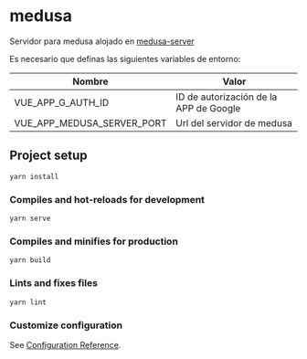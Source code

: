 # medusa

Servidor para medusa alojado en [medusa-server](https://github.com/beybo/medusa-server)

Es necesario que definas las siguientes variables de entorno:

|Nombre|Valor|
|------|-----|
|VUE_APP_G_AUTH_ID|ID de autorización de la APP de Google|
|VUE_APP_MEDUSA_SERVER_PORT|Url del servidor de medusa|

## Project setup

```
yarn install
```

### Compiles and hot-reloads for development

```
yarn serve
```

### Compiles and minifies for production

```
yarn build
```

### Lints and fixes files

```
yarn lint
```

### Customize configuration

See [Configuration Reference](https://cli.vuejs.org/config/).
